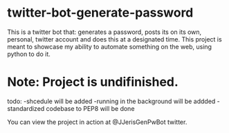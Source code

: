 # twitter-bot-generate-password
This is a twitter bot that: generates a password, posts its on its own, personal, twitter account and does this at a designated time. This project is meant to showcase my ability to automate something on the web, using python to do it.


# Note: Project is undifinished.

todo:
-shcedule will be added
-running in the background will be addded
-standardized codebase to PEP8 will be done


You can view the project in action at @JJerisGenPwBot twitter.
